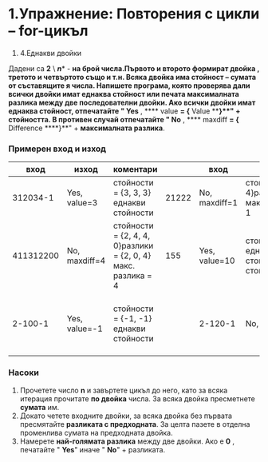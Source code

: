 ﻿# 1.Упражнениe: Повторения с цикли – for-цикъл



1. 4.Еднакви двойки

Дадени са **2** \ ***n**** - ****на брой** числа.Първото и второто формират **двойка** , третото и четвъртото също и т.н. Всяка двойка има **стойност** – сумата от съставящите я числа. Напишете програма, която проверява **дали всички двойки имат еднаква стойност** или печата **максималната разлика** между две последователни двойки. Ако всички двойки имат еднаква стойност, отпечатайте &quot; **Yes**** , **** value ****= {**** Value ****}**&quot; + **стойността**. В противен случай отпечатайте &quot; **No**** , **** maxdiff ****= {**** Difference ****}**&quot; + **максималната разлика**.

### Примерен вход и изход

| **вход** | **изход** | **коментари** |   | **вход** | **изход** | **коментари** |
| --- | --- | --- | --- | --- | --- | --- |
| 312034-1 | Yes, value=3 | стойности = {3, 3, 3}еднакви стойности | 21222 | No, maxdiff=1 | стойности = {3, 4}разлики = {1}макс. разлика = 1 |
| 411312200 | No, maxdiff=4 | стойности = {2, 4, 4, 0}разлики = {2, 0, 4}макс. разлика = 4 | 155 | Yes, value=10 | стойности = {10}една стойностеднакви стойности |
| 2-100-1 | Yes, value=-1 | стойности = {-1, -1}еднакви стойности |   | 2-120-1 | No, maxdiff=2 | стойности = {1, -1}разлики = {2}макс. разлика = 2 |

### Насоки

1. Прочетете число **n** и завъртете цикъл до него, като за всяка итерация прочитате **по двойка** числа. За всяка двойка пресметнете **сумата** им.
2. Докато четете входните двойки, за всяка двойка без първата пресмятайте **разликата с предходната**. За целта пазете в отделна променлива сумата на предходната двойка.
3. Намерете **най-голямата разлика** между две двойки. Ако е **0** , печатайте &quot; **Yes**&quot; иначе &quot; **No**&quot; + разликата.



